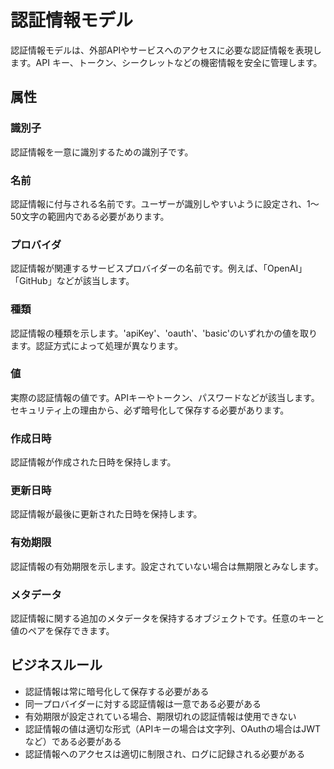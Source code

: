 # 認証情報モデル

認証情報モデルは、外部APIやサービスへのアクセスに必要な認証情報を表現します。API キー、トークン、シークレットなどの機密情報を安全に管理します。

## 属性

### 識別子

認証情報を一意に識別するための識別子です。

### 名前

認証情報に付与される名前です。ユーザーが識別しやすいように設定され、1〜50文字の範囲内である必要があります。

### プロバイダ

認証情報が関連するサービスプロバイダーの名前です。例えば、「OpenAI」「GitHub」などが該当します。

### 種類

認証情報の種類を示します。'apiKey'、'oauth'、'basic'のいずれかの値を取ります。認証方式によって処理が異なります。

### 値

実際の認証情報の値です。APIキーやトークン、パスワードなどが該当します。セキュリティ上の理由から、必ず暗号化して保存する必要があります。

### 作成日時

認証情報が作成された日時を保持します。

### 更新日時

認証情報が最後に更新された日時を保持します。

### 有効期限

認証情報の有効期限を示します。設定されていない場合は無期限とみなします。

### メタデータ

認証情報に関する追加のメタデータを保持するオブジェクトです。任意のキーと値のペアを保存できます。

## ビジネスルール

- 認証情報は常に暗号化して保存する必要がある
- 同一プロバイダーに対する認証情報は一意である必要がある
- 有効期限が設定されている場合、期限切れの認証情報は使用できない
- 認証情報の値は適切な形式（APIキーの場合は文字列、OAuthの場合はJWTなど）である必要がある
- 認証情報へのアクセスは適切に制限され、ログに記録される必要がある
